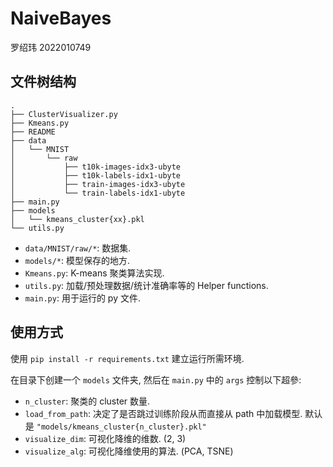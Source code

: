 # NaiveBayes

罗绍玮 2022010749

## 文件树结构

```
.
├── ClusterVisualizer.py
├── Kmeans.py
├── README
├── data
│   └── MNIST
│       └── raw
│           ├── t10k-images-idx3-ubyte
│           ├── t10k-labels-idx1-ubyte
│           ├── train-images-idx3-ubyte
│           └── train-labels-idx1-ubyte
├── main.py
├── models
│   └── kmeans_cluster{xx}.pkl
└── utils.py
```

- `data/MNIST/raw/*`: 数据集.
- `models/*`: 模型保存的地方.
- `Kmeans.py`: K-means 聚类算法实现.
- `utils.py`: 加载/预处理数据/统计准确率等的 Helper functions.
- `main.py`: 用于运行的 py 文件. 

## 使用方式

使用 `pip install -r requirements.txt` 建立运行所需环境.

在目录下创建一个 `models` 文件夹, 然后在 `main.py` 中的 `args` 控制以下超參:

- `n_cluster`: 聚类的 cluster 数量.
- `load_from_path`: 决定了是否跳过训练阶段从而直接从 path 中加载模型. 默认是 `"models/kmeans_cluster{n_cluster}.pkl"`
- `visualize_dim`: 可视化降维的维数. (2, 3)
- `visualize_alg`: 可视化降维使用的算法. (PCA, TSNE)

